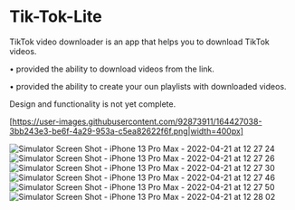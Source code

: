 # Tik-Tok-Lite


TikTok video downloader is an app that helps you to download TikTok videos.

• provided the ability to download videos from the link.

• provided the ability to create your oun playlists with downloaded videos.

Design and functionality is not yet complete.

[https://user-images.githubusercontent.com/92873911/164427038-3bb243e3-be6f-4a29-953a-c5ea82622f6f.png|width=400px] 

![Simulator Screen Shot - iPhone 13 Pro Max - 2022-04-21 at 12 27 24](https://user-images.githubusercontent.com/92873911/164427038-3bb243e3-be6f-4a29-953a-c5ea82622f6f.png)
![Simulator Screen Shot - iPhone 13 Pro Max - 2022-04-21 at 12 27 26](https://user-images.githubusercontent.com/92873911/164427091-ea997d68-9b50-4da2-bdb2-67a78a8f1dac.png)
![Simulator Screen Shot - iPhone 13 Pro Max - 2022-04-21 at 12 27 30](https://user-images.githubusercontent.com/92873911/164427143-51e3a89d-63dd-4816-b627-4a6be78c4820.png)
![Simulator Screen Shot - iPhone 13 Pro Max - 2022-04-21 at 12 27 46](https://user-images.githubusercontent.com/92873911/164427174-6c0ae3fe-cdbf-46ba-af76-ae789813cdd8.png)
![Simulator Screen Shot - iPhone 13 Pro Max - 2022-04-21 at 12 27 50](https://user-images.githubusercontent.com/92873911/164427188-3fd0b4cd-1895-4dc3-86d9-f03c56ddc1b9.png)
![Simulator Screen Shot - iPhone 13 Pro Max - 2022-04-21 at 12 28 02](https://user-images.githubusercontent.com/92873911/164427211-1cceec5d-8738-4d08-810f-d83f9f61dbbc.png)

